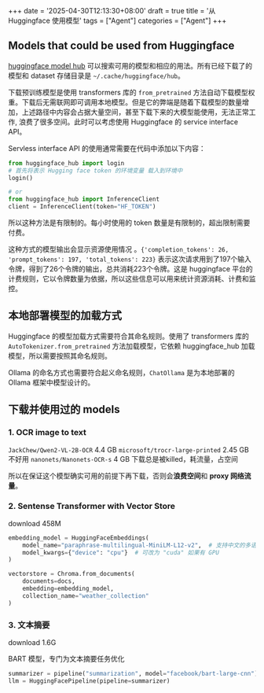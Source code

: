 +++
date = '2025-04-30T12:13:30+08:00'
draft = true
title = '从 Huggingface 使用模型'
tags = ["Agent"]
categories = ["Agent"]
+++



## Models that could be used from Huggingface

[huggingface model hub](https://huggingface.co/models) 可以搜索可用的模型和相应的用法。所有已经下载了的模型和 dataset 存储目录是 `~/.cache/huggingface/hub`。

下载预训练模型是使用 transformers 库的 `from_pretrained` 方法自动下载模型权重。下载后无需联网即可调用本地模型。但是它的弊端是随着下载模型的数量增加，上述路径中内容会占据大量空间，甚至下载下来的大模型能使用，无法正常工作, 浪费了很多空间。此时可以考虑使用 Huggingface 的 service interface API。

Servless interface API 的使用通常需要在代码中添加以下内容：

~~~py
from huggingface_hub import login
# 首先将表示 Hugging face token 的环境变量 载入到环境中
login()

# or
from huggingface_hub import InferenceClient
client = InferenceClient(token="HF_TOKEN")
~~~

所以这种方法是有限制的。每小时使用的 token 数量是有限制的，超出限制需要付费。

这种方式的模型输出会显示资源使用情况 。`{'completion_tokens': 26, 'prompt_tokens': 197, 'total_tokens': 223}` 表示这次请求用到了197个输入令牌，得到了26个令牌的输出，总共消耗223个令牌。这是 huggingface 平台的计费规则，它以令牌数量为依据，所以这些信息可以用来统计资源消耗、计费和监控。


## 本地部署模型的加载方式

Huggingface 的模型加载方式需要符合其命名规则。使用了 transformers 库的 `AutoTokenizer.from_pretrained` 方法加载模型，它依赖 huggingface_hub 加载模型，所以需要按照其命名规则。

Ollama 的命名方式也需要符合起义命名规则，`ChatOllama` 是为本地部署的 Ollama 框架中模型设计的。

## 下载并使用过的 models
### 1. OCR image to text

`JackChew/Qwen2-VL-2B-OCR` 4.4 GB
`microsoft/trocr-large-printed`  2.45 GB 不好用
`nanonets/Nanonets-OCR-s` 4 GB  下载总是被killed，耗流量，占空间

所以在保证这个模型确实可用的前提下再下载，否则会**浪费空间**和 **proxy 网络流量**。


### 2. Sentense Transformer with Vector Store

download 458M

~~~py
embedding_model = HuggingFaceEmbeddings(
    model_name="paraphrase-multilingual-MiniLM-L12-v2",  # 支持中文的多语言模型
    model_kwargs={"device": "cpu"}  # 可改为 "cuda" 如果有 GPU
)

vectorstore = Chroma.from_documents(
    documents=docs,
    embedding=embedding_model,
    collection_name="weather_collection"
)
~~~

### 3. 文本摘要

download 1.6G 

BART 模型，专门为文本摘要任务优化
~~~py
summarizer = pipeline("summarization", model="facebook/bart-large-cnn")
llm = HuggingFacePipeline(pipeline=summarizer)
~~~
